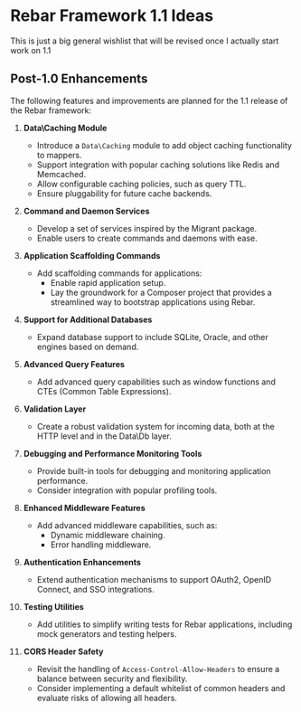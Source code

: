 # Rebar Framework 1.1 Ideas
This is just a big general wishlist that will be revised once I actually start work on 1.1

## Post-1.0 Enhancements
The following features and improvements are planned for the 1.1 release of the Rebar framework:

1. **Data\Caching Module**
   - Introduce a `Data\Caching` module to add object caching functionality to mappers.
   - Support integration with popular caching solutions like Redis and Memcached.
   - Allow configurable caching policies, such as query TTL.
   - Ensure pluggability for future cache backends.

2. **Command and Daemon Services**
   - Develop a set of services inspired by the Migrant package.
   - Enable users to create commands and daemons with ease.

3. **Application Scaffolding Commands**
   - Add scaffolding commands for applications:
     - Enable rapid application setup.
     - Lay the groundwork for a Composer project that provides a streamlined way to bootstrap applications using Rebar.

4. **Support for Additional Databases**
   - Expand database support to include SQLite, Oracle, and other engines based on demand.

5. **Advanced Query Features**
   - Add advanced query capabilities such as window functions and CTEs (Common Table Expressions).

6. **Validation Layer**
   - Create a robust validation system for incoming data, both at the HTTP level and in the Data\Db layer.

7. **Debugging and Performance Monitoring Tools**
   - Provide built-in tools for debugging and monitoring application performance.
   - Consider integration with popular profiling tools.

8. **Enhanced Middleware Features**
   - Add advanced middleware capabilities, such as:
     - Dynamic middleware chaining.
     - Error handling middleware.

9. **Authentication Enhancements**
   - Extend authentication mechanisms to support OAuth2, OpenID Connect, and SSO integrations.

10. **Testing Utilities**
    - Add utilities to simplify writing tests for Rebar applications, including mock generators and testing helpers.

11. **CORS Header Safety**
    - Revisit the handling of `Access-Control-Allow-Headers` to ensure a balance between security and flexibility.
    - Consider implementing a default whitelist of common headers and evaluate risks of allowing all headers.
